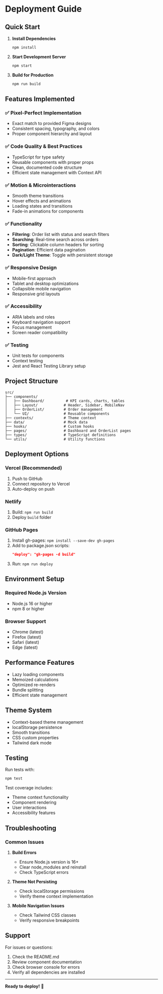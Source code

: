 # Deployment Guide

## Quick Start

1. **Install Dependencies**
   ```bash
   npm install
   ```

2. **Start Development Server**
   ```bash
   npm start
   ```

3. **Build for Production**
   ```bash
   npm run build
   ```

## Features Implemented

### ✅ Pixel-Perfect Implementation
- Exact match to provided Figma designs
- Consistent spacing, typography, and colors
- Proper component hierarchy and layout

### ✅ Code Quality & Best Practices
- TypeScript for type safety
- Reusable components with proper props
- Clean, documented code structure
- Efficient state management with Context API

### ✅ Motion & Microinteractions
- Smooth theme transitions
- Hover effects and animations
- Loading states and transitions
- Fade-in animations for components

### ✅ Functionality
- **Filtering**: Order list with status and search filters
- **Searching**: Real-time search across orders
- **Sorting**: Clickable column headers for sorting
- **Pagination**: Efficient data pagination
- **Dark/Light Theme**: Toggle with persistent storage

### ✅ Responsive Design
- Mobile-first approach
- Tablet and desktop optimizations
- Collapsible mobile navigation
- Responsive grid layouts

### ✅ Accessibility
- ARIA labels and roles
- Keyboard navigation support
- Focus management
- Screen reader compatibility

### ✅ Testing
- Unit tests for components
- Context testing
- Jest and React Testing Library setup

## Project Structure

```
src/
├── components/
│   ├── Dashboard/          # KPI cards, charts, tables
│   ├── Layout/            # Header, Sidebar, MobileNav
│   ├── OrderList/         # Order management
│   └── UI/                # Reusable components
├── contexts/              # Theme context
├── data/                  # Mock data
├── hooks/                 # Custom hooks
├── pages/                 # Dashboard and OrderList pages
├── types/                 # TypeScript definitions
└── utils/                 # Utility functions
```

## Deployment Options

### Vercel (Recommended)
1. Push to GitHub
2. Connect repository to Vercel
3. Auto-deploy on push

### Netlify
1. Build: `npm run build`
2. Deploy `build` folder

### GitHub Pages
1. Install gh-pages: `npm install --save-dev gh-pages`
2. Add to package.json scripts:
   ```json
   "deploy": "gh-pages -d build"
   ```
3. Run: `npm run deploy`

## Environment Setup

### Required Node.js Version
- Node.js 16 or higher
- npm 8 or higher

### Browser Support
- Chrome (latest)
- Firefox (latest)
- Safari (latest)
- Edge (latest)

## Performance Features

- Lazy loading components
- Memoized calculations
- Optimized re-renders
- Bundle splitting
- Efficient state management

## Theme System

- Context-based theme management
- localStorage persistence
- Smooth transitions
- CSS custom properties
- Tailwind dark mode

## Testing

Run tests with:
```bash
npm test
```

Test coverage includes:
- Theme context functionality
- Component rendering
- User interactions
- Accessibility features

## Troubleshooting

### Common Issues

1. **Build Errors**
   - Ensure Node.js version is 16+
   - Clear node_modules and reinstall
   - Check TypeScript errors

2. **Theme Not Persisting**
   - Check localStorage permissions
   - Verify theme context implementation

3. **Mobile Navigation Issues**
   - Check Tailwind CSS classes
   - Verify responsive breakpoints

## Support

For issues or questions:
1. Check the README.md
2. Review component documentation
3. Check browser console for errors
4. Verify all dependencies are installed

---

**Ready to deploy!** 🚀
